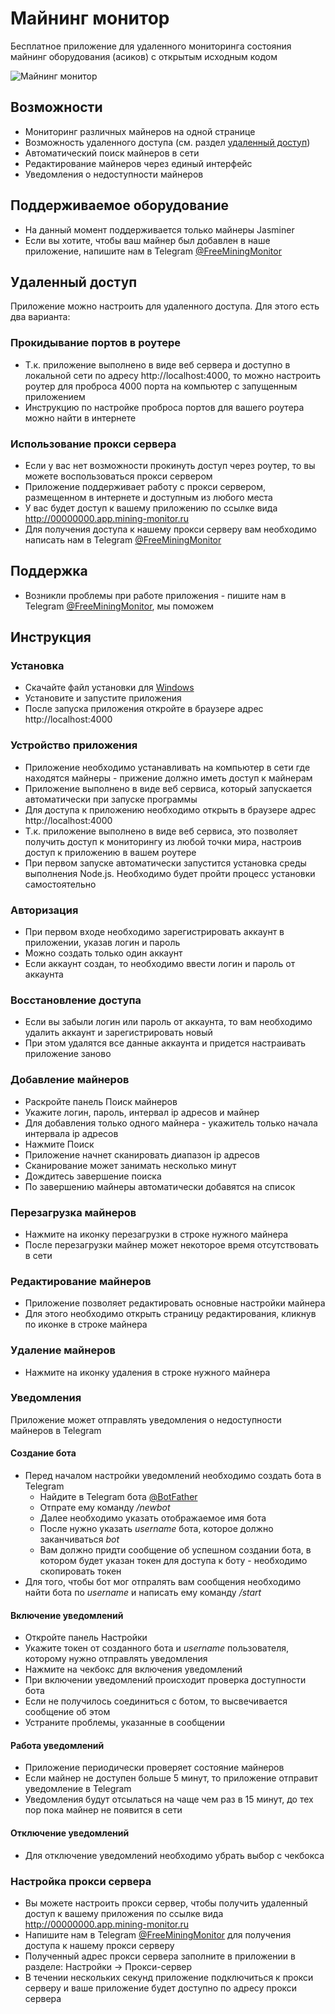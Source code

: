 # Майнинг монитор

Бесплатное приложение для удаленного мониторинга состояния майнинг оборудования (асиков) с открытым исходным кодом

![Майнинг монитор](https://mining-monitor.github.io/mining-monitor/img/mining-monitor.jpg)

## Возможности

* Мониторинг различных майнеров на одной странице
* Возможность удаленного доступа (см. раздел [удаленный доступ](#удаленный-доступ))
* Автоматический поиск майнеров в сети
* Редактирование майнеров через единый интерфейс
* Уведомления о недоступности майнеров

## Поддерживаемое оборудование

* На данный момент поддерживается только майнеры Jasminer
* Если вы хотите, чтобы ваш майнер был добавлен в наше приложение, напишите нам в Telegram [@FreeMiningMonitor](https://t.me/FreeMiningMonitor)

## Удаленный доступ

Приложение можно настроить для удаленного доступа. Для этого есть два варианта:

### Прокидывание портов в роутере

* Т.к. приложение выполнено в виде веб сервера и доступно в локальной сети по адресу http://localhost:4000, то можно настроить роутер для проброса 4000 порта на компьютер с запущенным приложением
* Инструкцию по настройке проброса портов для вашего роутера можно найти в интернете

### Использование прокси сервера

* Если у вас нет возможности прокинуть доступ через роутер, то вы можете воспользоваться прокси сервером
* Приложение поддерживает работу с прокси сервером, размещенном в интернете и доступным из любого места
* У вас будет доступ к вашему приложению по ссылке вида http://00000000.app.mining-monitor.ru
* Для получения доступа к нашему прокси серверу вам необходимо написать нам в Telegram [@FreeMiningMonitor](https://t.me/FreeMiningMonitor)

## Поддержка

* Возникли проблемы при работе приложения - пишите нам в Telegram [@FreeMiningMonitor](https://t.me/FreeMiningMonitor), мы поможем

## Инструкция

### Установка

* Скачайте файл установки для [Windows](https://mining-monitor.github.io/mining-monitor/desktop/MiningMonitor.v1.0.4.zip)
* Установите и запустите приложения
* После запуска приложения откройте в браузере адрес http://localhost:4000

### Устройство приложения

* Приложение необходимо устанавливать на компьютер в сети где находятся майнеры - прижение должно иметь доступ к майнерам
* Приложение выполнено в виде веб сервиса, который запускается автоматически при запуске программы
* Для доступа к приложению необходимо открыть в браузере адрес http://localhost:4000
* Т.к. приложение выполнено в виде веб сервиса, это позволяет получить доступ к мониторингу из любой точки мира, настроив доступ к приложению в вашем роутере
* При первом запуске автоматически запустится установка среды выполнения Node.js. Необходимо будет пройти процесс установки самостоятельно

### Авторизация

* При первом входе необходимо зарегистрировать аккаунт в приложении, указав логин и пароль
* Можно создать только один аккаунт
* Если аккаунт создан, то необходимо ввести логин и пароль от аккаунта

### Восстановление доступа

* Если вы забыли логин или пароль от аккаунта, то вам необходимо удалить аккаунт и зарегистрировать новый
* При этом удалятся все данные аккаунта и придется настраивать приложение заново

### Добавление майнеров

* Раскройте панель Поиск майнеров
* Укажите логин, пароль, интервал ip адресов и майнер
* Для добавления только одного майнера - укажитель только начала интервала ip адресов
* Нажмите Поиск
* Приложение начнет сканировать диапазон ip адресов
* Сканирование может занимать несколько минут
* Дождитесь завершение поиска
* По завершению майнеры автоматически добавятся на список

### Перезагрузка майнеров

* Нажмите на иконку перезагрузки в строке нужного майнера
* После перезагрузки майнер может некоторое время отсутствовать в сети

### Редактирование майнеров

* Приложение позволяет редактировать основные настройки майнера
* Для этого необходимо открыть страницу редактирования, кликнув по иконке в строке майнера

### Удаление майнеров

* Нажмите на иконку удаления в строке нужного майнера

### Уведомления

Приложение может отправлять уведомления о недоступности майнеров в Telegram

#### Создание бота

* Перед началом настройки уведомлений необходимо создать бота в Telegram
    * Найдите в Telegram бота [@BotFather](https://t.me/BotFather)
    * Отпрате ему команду _/newbot_
    * Далее необходимо указать отображаемое имя бота
    * После нужно указать _username_ бота, которое должно заканчиваться _bot_
    * Вам должно придти сообщение об успешном создании бота, в котором будет указан токен для доступа к боту - необходимо скопировать токен
* Для того, чтобы бот мог отпралять вам сообщения необходимо найти бота по _username_ и написать ему команду _/start_

#### Включение уведомлений

* Откройте панель Настройки
* Укажите токен от созданного бота и _username_ пользователя, которому нужно отправлять уведомления
* Нажмите на чекбокс для включения уведомлений
* При включении уведомлений происходит проверка доступности бота
* Если не получилось соединиться с ботом, то высвечивается сообщение об этом
* Устраните проблемы, указанные в сообщении

#### Работа уведомлений

* Приложение периодически проверяет состояние майнеров
* Если майнер не доступен больше 5 минут, то приложение отправит уведомление в Telegram
* Уведомления будут отсылаться на чаще чем раз в 15 минут, до тех пор пока майнер не появится в сети

#### Отключение уведомлений

* Для отключение уведомлений необходимо убрать выбор с чекбокса

### Настройка прокси сервера

* Вы можете настроить прокси сервер, чтобы получить удаленный доступ к вашему приложения по ссылке вида http://00000000.app.mining-monitor.ru
* Напишите нам в Telegram [@FreeMiningMonitor](https://t.me/FreeMiningMonitor) для получения доступа к нашему прокси серверу
* Полученный адрес прокси сервера заполните в приложении в разделе: Настройки -> Прокси-сервер
* В течении нескольких секунд приложение подключиться к прокси серверу и ваше приложение будет доступно по адресу прокси сервера